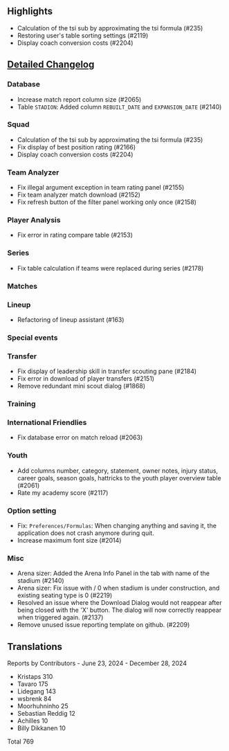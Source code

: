 ## Highlights

* Calculation of the tsi sub by approximating the tsi formula (#235)
* Restoring user's table sorting settings (#2119)
* Display coach conversion costs (#2204)

## [Detailed Changelog](https://github.com/ho-dev/HattrickOrganizer/issues?q=milestone%3A9.0)

### Database

* Increase match report column size (#2065)
* Table `STADION`: Added column `REBUILT_DATE` and `EXPANSION_DATE` (#2140)

### Squad

* Calculation of the tsi sub by approximating the tsi formula (#235)
* Fix display of best position rating (#2166)
* Display coach conversion costs (#2204)

### Team Analyzer

* Fix illegal argument exception in team rating panel (#2155)
* Fix team analyzer match download (#2152)
* Fix refresh button of the filter panel working only once (#2158)

### Player Analysis

* Fix error in rating compare table (#2153)

### Series

* Fix table calculation if teams were replaced during series (#2178)

### Matches

### Lineup

* Refactoring of lineup assistant (#163)

### Special events

### Transfer

* Fix display of leadership skill in transfer scouting pane (#2184)
* Fix error in download of player transfers (#2151)
* Remove redundant mini scout dialog (#1868)

### Training

### International Friendlies

* Fix database error on match reload (#2063)

### Youth

* Add columns number, category, statement, owner notes, injury status, career goals, season goals, hattricks to the
  youth player overview table (#2061)
* Rate my academy score (#2117)

### Option setting

* Fix: `Preferences/Formulas`: When changing anything and saving it, the application does not crash anymore during quit.
* Increase maximum font size (#2014)

### Misc

* Arena sizer: Added the Arena Info Panel in the tab with name of the stadium (#2140)
* Arena sizer: Fix issue with / 0 when stadium is under construction, and existing seating type is 0 (#2219)
* Resolved an issue where the Download Dialog would not reappear after being closed with the 'X' button. The dialog will
  now correctly reappear when triggered again. (#2137)
* Remove unused issue reporting template on github. (#2209)

## Translations

Reports by Contributors - June 23, 2024 - December 28, 2024

* Kristaps 310
* Tavaro 175
* Lidegang 143
* wsbrenk 84
* Moorhuhninho 25
* Sebastian Reddig 12
* Achilles 10
* Billy Dikkanen 10

Total 769
